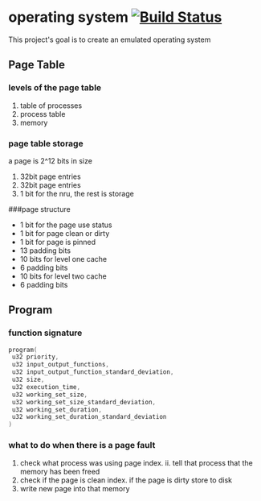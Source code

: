 operating system [![Build Status](https://travis-ci.org/ChristianMurphy/operating-system.svg?branch=master)](https://travis-ci.org/ChristianMurphy/operating-system)
================

This project's goal is to create an emulated operating system


## Page Table
### levels of the page table
1. table of processes
2. process table
3. memory

### page table storage
a page is 2^12 bits in size

1. 32bit page entries
2. 32bit page entries
3. 1 bit for the nru, the rest is storage

###page structure
* 1 bit for the page use status
* 1 bit for page clean or dirty
* 1 bit for page is pinned
* 13 padding bits
* 10 bits for level one cache
* 6 padding bits
* 10 bits for level two cache
* 6 padding bits

## Program
### function signature
``` c
program(
 u32 priority,
 u32 input_output_functions,
 u32 input_output_function_standard_deviation,
 u32 size,
 u32 execution_time,
 u32 working_set_size,
 u32 working_set_size_standard_deviation,
 u32 working_set_duration,
 u32 working_set_duration_standard_deviation
)
```

### what to do when there is a page fault
1. check what process was using page
    index.
    ii. tell that process that the memory has been freed
2. check if the page is clean
    index. if the page is dirty store to disk
3. write new page into that memory
